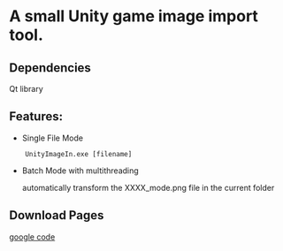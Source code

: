 A small Unity game image import tool.
================================

## Dependencies
Qt library
## Features:
* Single File Mode
```
    UnityImageIn.exe [filename]
```

* Batch Mode with multithreading
    
    automatically transform the XXXX_mode.png file in the current folder

## Download Pages
[google code](https://code.google.com/p/unityimagesuite/downloads/list)
